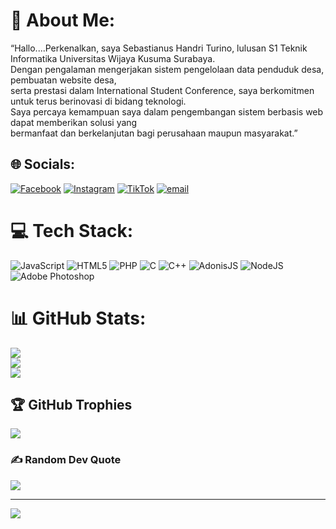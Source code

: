 # 💫 About Me:
“Hallo....Perkenalkan, saya Sebastianus Handri Turino, lulusan S1 Teknik Informatika Universitas Wijaya Kusuma Surabaya. <br>Dengan pengalaman mengerjakan sistem pengelolaan data penduduk desa, pembuatan website desa, <br>serta prestasi dalam International Student Conference, saya berkomitmen untuk terus berinovasi di bidang teknologi. <br>Saya percaya kemampuan saya dalam pengembangan sistem berbasis web dapat memberikan solusi yang <br>bermanfaat dan berkelanjutan bagi perusahaan maupun masyarakat.”


## 🌐 Socials:
[![Facebook](https://img.shields.io/badge/Facebook-%231877F2.svg?logo=Facebook&logoColor=white)](https://facebook.com/https://www.facebook.com/ndi.turino) [![Instagram](https://img.shields.io/badge/Instagram-%23E4405F.svg?logo=Instagram&logoColor=white)](https://instagram.com/https://www.instagram.com/h4ndriturino?igsh=MTFvZDhvNWhzb3c0) [![TikTok](https://img.shields.io/badge/TikTok-%23000000.svg?logo=TikTok&logoColor=white)](https://tiktok.com/@SHT) [![email](https://img.shields.io/badge/Email-D14836?logo=gmail&logoColor=white)](mailto:handry8turino8@gmail.com) 

# 💻 Tech Stack:
![JavaScript](https://img.shields.io/badge/javascript-%23323330.svg?style=for-the-badge&logo=javascript&logoColor=%23F7DF1E) ![HTML5](https://img.shields.io/badge/html5-%23E34F26.svg?style=for-the-badge&logo=html5&logoColor=white) ![PHP](https://img.shields.io/badge/php-%23777BB4.svg?style=for-the-badge&logo=php&logoColor=white) ![C](https://img.shields.io/badge/c-%2300599C.svg?style=for-the-badge&logo=c&logoColor=white) ![C++](https://img.shields.io/badge/c++-%2300599C.svg?style=for-the-badge&logo=c%2B%2B&logoColor=white) ![AdonisJS](https://img.shields.io/badge/adonisjs-%23220052.svg?style=for-the-badge&logo=adonisjs&logoColor=white) ![NodeJS](https://img.shields.io/badge/node.js-6DA55F?style=for-the-badge&logo=node.js&logoColor=white) ![Adobe Photoshop](https://img.shields.io/badge/adobe%20photoshop-%2331A8FF.svg?style=for-the-badge&logo=adobe%20photoshop&logoColor=white)
# 📊 GitHub Stats:
![](https://github-readme-stats.vercel.app/api?username=handri689&theme=gruvbox_light&hide_border=false&include_all_commits=false&count_private=false)<br/>
![](https://nirzak-streak-stats.vercel.app/?user=handri689&theme=gruvbox_light&hide_border=false)<br/>
![](https://github-readme-stats.vercel.app/api/top-langs/?username=handri689&theme=gruvbox_light&hide_border=false&include_all_commits=false&count_private=false&layout=compact)

## 🏆 GitHub Trophies
![](https://github-profile-trophy.vercel.app/?username=handri689&theme=aura&no-frame=false&no-bg=false&margin-w=4)

### ✍️ Random Dev Quote
![](https://quotes-github-readme.vercel.app/api?type=vetical&theme=dark)

---
[![](https://visitcount.itsvg.in/api?id=handri689&icon=0&color=0)](https://visitcount.itsvg.in)

<!-- Proudly created with GPRM ( https://gprm.itsvg.in ) -->
